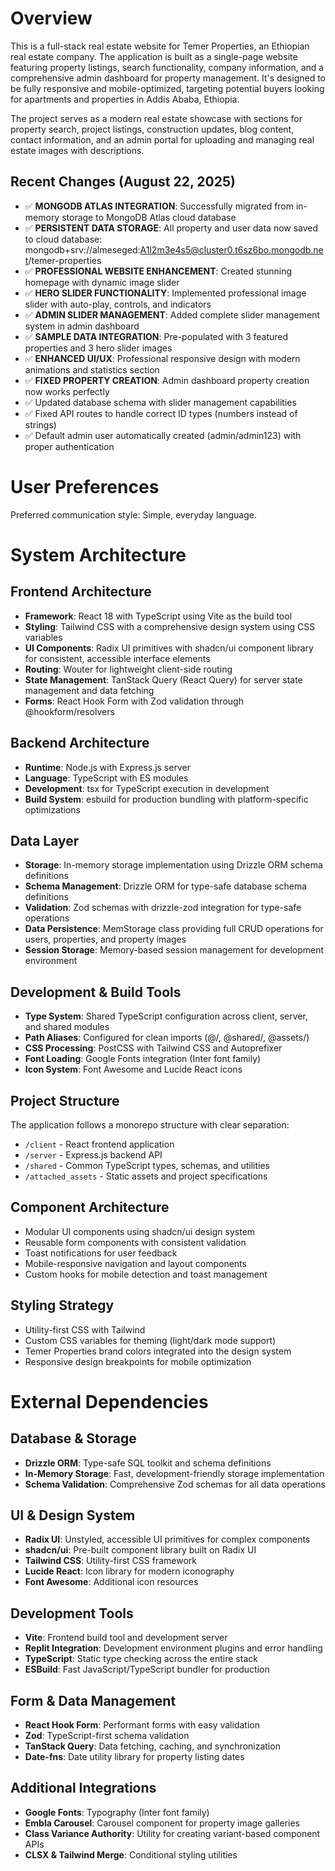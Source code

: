 # Overview

This is a full-stack real estate website for Temer Properties, an Ethiopian real estate company. The application is built as a single-page website featuring property listings, search functionality, company information, and a comprehensive admin dashboard for property management. It's designed to be fully responsive and mobile-optimized, targeting potential buyers looking for apartments and properties in Addis Ababa, Ethiopia.

The project serves as a modern real estate showcase with sections for property search, project listings, construction updates, blog content, contact information, and an admin portal for uploading and managing real estate images with descriptions.

## Recent Changes (August 22, 2025)
- ✅ **MONGODB ATLAS INTEGRATION**: Successfully migrated from in-memory storage to MongoDB Atlas cloud database
- ✅ **PERSISTENT DATA STORAGE**: All property and user data now saved to cloud database: mongodb+srv://almeseged:A1l2m3e4s5@cluster0.t6sz6bo.mongodb.net/temer-properties
- ✅ **PROFESSIONAL WEBSITE ENHANCEMENT**: Created stunning homepage with dynamic image slider
- ✅ **HERO SLIDER FUNCTIONALITY**: Implemented professional image slider with auto-play, controls, and indicators
- ✅ **ADMIN SLIDER MANAGEMENT**: Added complete slider management system in admin dashboard
- ✅ **SAMPLE DATA INTEGRATION**: Pre-populated with 3 featured properties and 3 hero slider images
- ✅ **ENHANCED UI/UX**: Professional responsive design with modern animations and statistics section
- ✅ **FIXED PROPERTY CREATION**: Admin dashboard property creation now works perfectly
- ✅ Updated database schema with slider management capabilities
- ✅ Fixed API routes to handle correct ID types (numbers instead of strings)
- ✅ Default admin user automatically created (admin/admin123) with proper authentication

# User Preferences

Preferred communication style: Simple, everyday language.

# System Architecture

## Frontend Architecture
- **Framework**: React 18 with TypeScript using Vite as the build tool
- **Styling**: Tailwind CSS with a comprehensive design system using CSS variables
- **UI Components**: Radix UI primitives with shadcn/ui component library for consistent, accessible interface elements
- **Routing**: Wouter for lightweight client-side routing
- **State Management**: TanStack Query (React Query) for server state management and data fetching
- **Forms**: React Hook Form with Zod validation through @hookform/resolvers

## Backend Architecture
- **Runtime**: Node.js with Express.js server
- **Language**: TypeScript with ES modules
- **Development**: tsx for TypeScript execution in development
- **Build System**: esbuild for production bundling with platform-specific optimizations

## Data Layer
- **Storage**: In-memory storage implementation using Drizzle ORM schema definitions
- **Schema Management**: Drizzle ORM for type-safe database schema definitions
- **Validation**: Zod schemas with drizzle-zod integration for type-safe operations
- **Data Persistence**: MemStorage class providing full CRUD operations for users, properties, and property images
- **Session Storage**: Memory-based session management for development environment

## Development & Build Tools
- **Type System**: Shared TypeScript configuration across client, server, and shared modules
- **Path Aliases**: Configured for clean imports (@/, @shared/, @assets/)
- **CSS Processing**: PostCSS with Tailwind CSS and Autoprefixer
- **Font Loading**: Google Fonts integration (Inter font family)
- **Icon System**: Font Awesome and Lucide React icons

## Project Structure
The application follows a monorepo structure with clear separation:
- `/client` - React frontend application
- `/server` - Express.js backend API
- `/shared` - Common TypeScript types, schemas, and utilities
- `/attached_assets` - Static assets and project specifications

## Component Architecture
- Modular UI components using shadcn/ui design system
- Reusable form components with consistent validation
- Toast notifications for user feedback
- Mobile-responsive navigation and layout components
- Custom hooks for mobile detection and toast management

## Styling Strategy
- Utility-first CSS with Tailwind
- Custom CSS variables for theming (light/dark mode support)
- Temer Properties brand colors integrated into the design system
- Responsive design breakpoints for mobile optimization

# External Dependencies

## Database & Storage
- **Drizzle ORM**: Type-safe SQL toolkit and schema definitions
- **In-Memory Storage**: Fast, development-friendly storage implementation
- **Schema Validation**: Comprehensive Zod schemas for all data operations

## UI & Design System
- **Radix UI**: Unstyled, accessible UI primitives for complex components
- **shadcn/ui**: Pre-built component library built on Radix UI
- **Tailwind CSS**: Utility-first CSS framework
- **Lucide React**: Icon library for modern iconography
- **Font Awesome**: Additional icon resources

## Development Tools
- **Vite**: Frontend build tool and development server
- **Replit Integration**: Development environment plugins and error handling
- **TypeScript**: Static type checking across the entire stack
- **ESBuild**: Fast JavaScript/TypeScript bundler for production

## Form & Data Management
- **React Hook Form**: Performant forms with easy validation
- **Zod**: TypeScript-first schema validation
- **TanStack Query**: Data fetching, caching, and synchronization
- **Date-fns**: Date utility library for property listing dates

## Additional Integrations
- **Google Fonts**: Typography (Inter font family)
- **Embla Carousel**: Carousel component for property image galleries
- **Class Variance Authority**: Utility for creating variant-based component APIs
- **CLSX & Tailwind Merge**: Conditional styling utilities